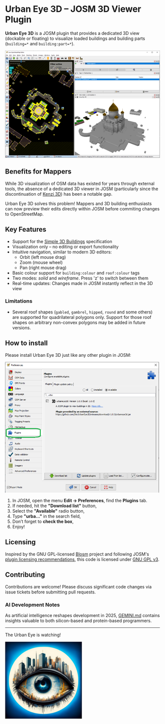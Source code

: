 # Urban Eye 3D – JOSM 3D Viewer Plugin

**Urban Eye 3D** is a JOSM plugin that provides a dedicated 3D view (dockable or floating) to visualize loaded buildings and building parts (`building=*` and `building:part=*`).

![Docked window](docs/images/pic1.png)

## Benefits for Mappers

While 3D visualization of OSM data has existed for years through external tools, the absence of a dedicated 3D viewer in JOSM (particularly since the discontinuation of [Kenzi 3D](https://github.com/kendzi/kendzi3d)) has been a notable gap. 

Urban Eye 3D solves this problem! Mappers and 3D building enthusiasts can now preview their edits directly within JOSM before commiting changes to OpenStreetMap.

## Key Features
* Support for the [Simple 3D Buildings](https://wiki.openstreetmap.org/wiki/Simple_3D_Buildings) specification
* Visualization only  – no editing or export functionality
* Intuitive navigation, similar to modern 3D editors:  
  - Orbit (left mouse drag)  
  - Zoom (mouse wheel)
  - Pan (right mouse drag)
* Basic colour support for `building:colour` and `roof:colour` tags
* Two modes: *solid* and *wireframe*. Press 'z' to switch between them
* Real-time updates: Changes made in JOSM instantly reflect in the 3D view


### Limitations
* Several roof shapes (`gabled`, `gambrel`, `hipped`, `round` and some others) are supported for quadrilateral polygons only. 
Support for those roof shapes on arbitrary non-convex polygons may be added in future versions.

## How to install
Please install Urban Eye 3D just like any other plugin in JOSM:

![how to activate](docs/images/pic3_how_to_activate.png)

1. In JOSM, open the menu **Edit → Preferences**, find the **Plugins** tab.
2. If needed, hit the **"Download list"** button,
3. Select the **"Available"** radio button,
4. Type **"urba..."** in the search field,
5. Don’t forget to **check the box**,
6. Enjoy!

## Licensing
Inspired by the GNU GPL-licensed [Blosm](https://github.com/vvoovv/blosm) project and following JOSM's [plugin licensing recommendations](https://josm.openstreetmap.de/wiki/DevelopersGuide/DevelopingPlugins#LegalStuff), this code is licensed under [GNU GPL v3](LICENSE).

## Contributing
Contributions are welcome! Please discuss significant code changes via issue tickets before submitting pull requests.

### AI Development Notes
As artificial intelligence reshapes development in 2025, [GEMINI.md](GEMINI.md) contains insights valuable to both silicon-based and protein-based programmers.

---

The Urban Eye is watching!  

<img src="docs/images/pic2.jpg" alt="Urban Eye" width="250px" />
